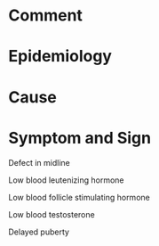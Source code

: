 # Comment

# Epidemiology

# Cause

# Symptom and Sign

Defect in midline

Low blood leutenizing hormone

Low blood follicle stimulating hormone

Low blood testosterone

Delayed puberty
